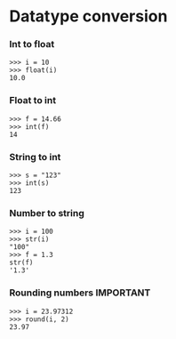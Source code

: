 # Datatype conversion

### Int to float
```python3
>>> i = 10
>>> float(i)
10.0
```

### Float to int
```python3
>>> f = 14.66
>>> int(f)
14
```

### String to int
```python3
>>> s = "123"
>>> int(s)
123
```

### Number to string
```python3
>>> i = 100
>>> str(i)
"100"
>>> f = 1.3
str(f)
'1.3'
```

### Rounding numbers **IMPORTANT**
```python3
>>> i = 23.97312
>>> round(i, 2)
23.97
```



